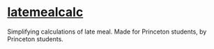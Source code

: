 # [latemealcalc](http://calculatemeal.herokuapp.com)
Simplifying calculations of late meal. Made for Princeton students, by Princeton students.
